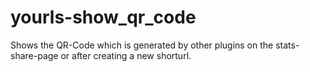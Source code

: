 # yourls-show_qr_code

Shows the QR-Code which is generated by other plugins on the stats-share-page or after creating a new shorturl.
